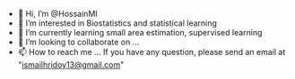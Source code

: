 - 👋 Hi, I’m @HossainMI
- 👀 I’m interested in Biostatistics and  statistical learning
- 🌱 I’m currently learning small area estimation, supervised learning
- 💞️ I’m looking to collaborate on ...
- 📫 How to reach me ... If you have any question, please send an email at "ismailhridoy13@gmail.com"

<!---
HossainMI/HossainMI is a ✨ special ✨ repository because its `README.md` (this file) appears on your GitHub profile.
You can click the Preview link to take a look at your changes.
--->
